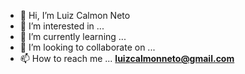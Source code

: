 - 👋 Hi, I’m Luiz Calmon Neto
- 👀 I’m interested in ... 
- 🌱 I’m currently learning ...
- 💞️ I’m looking to collaborate on ...
- 📫 How to reach me ... **luizcalmonneto@gmail.com**

<!---
lcnlax/lcnlax is a ✨ special ✨ repository because its `README.md` (this file) appears on your GitHub profile.
You can click the Preview link to take a look at your changes.
--->
